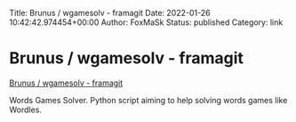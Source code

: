 Title: Brunus / wgamesolv - framagit
Date: 2022-01-26 10:42:42.974454+00:00
Author: FoxMaSk 
Status: published
Category: link


# Brunus / wgamesolv - framagit

[Brunus / wgamesolv - framagit](https://framagit.org/Brunus/wgamesolv)

Words Games Solver. Python script aiming to help solving words games
like Wordles.

